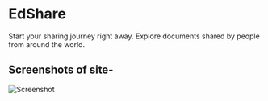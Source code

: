 # EdShare
Start your sharing journey right away. Explore documents shared by people from around the world.


## Screenshots of site- 
![Screenshot](./Screenshot/home.png?raw=true "Screenshot")
